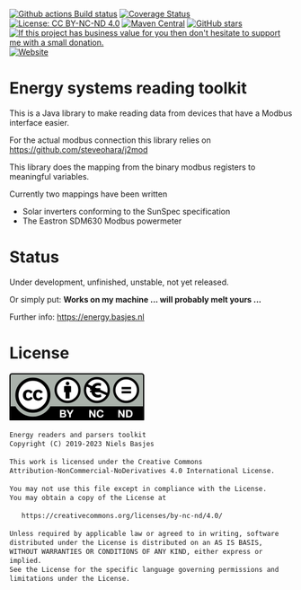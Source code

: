 [![Github actions Build status](https://img.shields.io/github/actions/workflow/status/nielsbasjes/energy/build.yml?branch=main)](https://github.com/nielsbasjes/energy/actions)
[![Coverage Status](https://img.shields.io/codecov/c/github/nielsbasjes/energy)](https://app.codecov.io/gh/nielsbasjes/energy)
[![License: CC BY-NC-ND 4.0](https://img.shields.io/badge/License-CC%20BY--NC--ND%204.0-lightgrey.svg)](https://creativecommons.org/licenses/by-nc-nd/4.0/)
[![Maven Central](https://img.shields.io/maven-central/v/nl.basjes.energy/energy-parent.svg)](https://central.sonatype.com/namespace/nl.basjes.energy)
[![GitHub stars](https://img.shields.io/github/stars/nielsbasjes/energy?label=GitHub%20stars)](https://github.com/nielsbasjes/energy/stargazers)
[![If this project has business value for you then don't hesitate to support me with a small donation.](https://img.shields.io/badge/Donations-via%20Paypal-blue.svg)](https://www.paypal.me/nielsbasjes)
[![Website](https://img.shields.io/badge/https://-energy.basjes.nl-blue.svg)](https://energy.basjes.nl/)

Energy systems reading toolkit
=======================

This is a Java library to make reading data from devices that have a Modbus interface easier.

For the actual modbus connection this library relies on https://github.com/steveohara/j2mod

This library does the mapping from the binary modbus registers to meaningful variables.

Currently two mappings have been written

- Solar inverters conforming to the SunSpec specification
- The Eastron SDM630 Modbus powermeter

Status
====
Under development, unfinished, unstable, not yet released.

Or simply put: **Works on my machine ... will probably melt yours ...**

Further info:  https://energy.basjes.nl

License
=======

![Creative Commons Attribution-NonCommercial-NoDerivatives 4.0 International License](docs/by-nc-nd.eu.svg)

    Energy readers and parsers toolkit
    Copyright (C) 2019-2023 Niels Basjes

    This work is licensed under the Creative Commons
    Attribution-NonCommercial-NoDerivatives 4.0 International License.

    You may not use this file except in compliance with the License.
    You may obtain a copy of the License at

       https://creativecommons.org/licenses/by-nc-nd/4.0/

    Unless required by applicable law or agreed to in writing, software
    distributed under the License is distributed on an AS IS BASIS,
    WITHOUT WARRANTIES OR CONDITIONS OF ANY KIND, either express or implied.
    See the License for the specific language governing permissions and
    limitations under the License.

